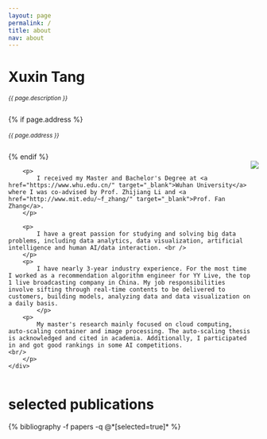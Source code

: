 ```yaml
---
layout: page
permalink: /
title: about
nav: about
---
```


<div class="col p-0 pt-4 pb-4">
  <h1 class="pb-3 title text-left font-weight-bold">Xuxin Tang</h1>
  <h6 class="m-0 mb-2" style="font-size: 0.83em;">{{ page.description }}</h6>
  {% if page.address %}
      <h6 class="m-0 mb-2" style="font-size: 0.83em;">{{ page.address }}</h6>
  {% endif %}
</div>

<!-- Introduction -->

<div style="display: flex; flex-wrap: wrap;">
    <div class="text-justify p-0">
        <div class="col-xs-12 col-sm-6 p-0 pt-2 pb-sm-2 pb-4 pl-sm-4 text-center" style="float: right;">
          <img class="profile-img img-responsive" src="{{ 'prof_pic.jpg' | prepend: '/assets/img/' | prepend: site.baseurl | prepend: site.url }}">
        </div>

        <p>
            I received my Master and Bachelor's Degree at <a href="https://www.whu.edu.cn/" target="_blank">Wuhan University</a> where I was co-advised by Prof. Zhijiang Li and <a href="http://www.mit.edu/~f_zhang/" target="_blank">Prof. Fan Zhang</a>. 
        </p>
        
        <p>
            I have a great passion for studying and solving big data problems, including data analytics, data visualization, artificial intelligence and human AI/data interaction. <br />
        </p>
        <p>
            I have nearly 3-year industry experience. For the most time I worked as a recommendation algorithm engineer for YY Live, the top 1 live broadcasting company in China. My job responsibilities involve sifting through real-time contents to be delivered to customers, building models, analyzing data and data visualization on a daily basis.
            </p>
        <p>
            My master's research mainly focused on cloud computing, auto-scaling container and image processing. The auto-scaling thesis is acknowledged and cited in academia. Additionally, I participated in and got good rankings in some AI competitions.
    <br/>
        </p>
    </div>
</div>

<!-- Selected publications -->
<div class="news mt-3 p-0">
  <h1 class="title mb-4 p-0">selected publications</h1>
  {% bibliography -f papers -q @*[selected=true]* %}
</div>

